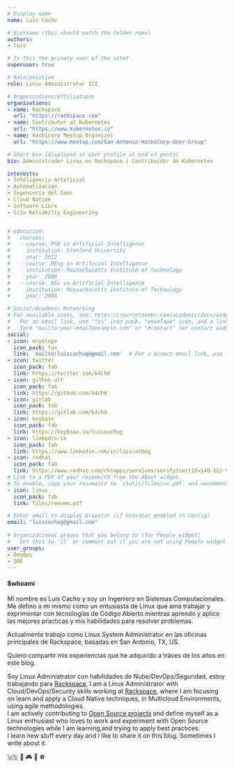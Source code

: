 ```yaml
---
# Display name
name: Luis Cacho

# Username (this should match the folder name)
authors:
- luis

# Is this the primary user of the site?
superuser: true

# Role/position
role: Linux Administrator III

# Organizations/Affiliations
organizations:
- name: Rackspace
  url: "https://rackspace.com"
- name: Contributor at Kubernetes
  url: "https://www.kubernetes.io"
- name: Hashicorp Meetup Organizer
  url: "https://www.meetup.com/San-Antonio-HashiCorp-User-Group"

# Short bio (displayed in user profile at end of posts)
bio: Administrador Linux en Rackspace | Contribuidor de Kubernetes 

interests:
- Inteligencia Artificial
- Automatización
- Ingeniería del Caos
- Cloud Native
- Software Libre
- Site Reliabilty Engineering


# education:
#   courses:
#   - course: PhD in Artificial Intelligence
#     institution: Stanford University
#     year: 2012
#   - course: MEng in Artificial Intelligence
#     institution: Massachusetts Institute of Technology
#     year: 2009
#   - course: BSc in Artificial Intelligence
#     institution: Massachusetts Institute of Technology
#     year: 2008

# Social/Academic Networking
# For available icons, see: https://sourcethemes.com/academic/docs/widgets/#icons
#   For an email link, use "fas" icon pack, "envelope" icon, and a link in the
#   form "mailto:your-email@example.com" or "#contact" for contact widget.
social:
- icon: envelope
  icon_pack: fas
  link: 'mailto:luiscachog@gmail.com'  # For a direct email link, use "mailto:test@example.org".
- icon: twitter
  icon_pack: fab
  link: https://twitter.com/k4ch0
- icon: github-alt
  icon_pack: fab
  link: https://github.com/k4ch0
- icon: gitlab
  icon_pack: fab
  link: https://gitlab.com/k4ch0
- icon: keybase
  icon_pack: fab
  link: https://keybase.io/luiscachog
- icon: linkedin-in
  icon_pack: fab
  link: https://www.linkedin.com/in/luiscachog
- icon: redhat
  icon_pack: fab
  link: https://www.redhat.com/rhtapps/services/verify?certId=140-122-987
# Link to a PDF of your resume/CV from the About widget.
# To enable, copy your resume/CV to `static/files/cv.pdf` and uncomment the lines below.  
- icon: linux
  icon_pack: fab
  link: files/resume.pdf

# Enter email to display Gravatar (if Gravatar enabled in Config)
email: "luiscachog@gmail.com"
  
# Organizational groups that you belong to (for People widget)
#   Set this to `[]` or comment out if you are not using People widget.  
user_groups:
- DevOps
- SRE
---
```


#### $whoami

Mi nombre es Luis Cacho y soy un Ingeniero en Sistemas Computacionales.
Me defino a mi mismo como un entusiasta de Linux que ama trabajar y exprimentar con técnologias de Código Abierto mientras aprendo y aplico las mejores practicas y mis habilidades para resolver problemas.

Actualmente trabajo como Linux System Administrator en las oficinas principales de Rackspace, basadas en San Antonio, TX, US.

Quiero compartir mis experiencias que he adquirido a tráves de los años en este blog.

Soy Linux Administrator con habilidades de Nube/DevOps/Seguridad, estoy trabajando para [Rackspace](https://rackspace.com), 
I am a Linux Administrator with Cloud/DevOps/Security skills working at [Rackspace](https://rackspace.com), where I am focusing on learn and apply a Cloud Native techniques, in Multicloud Environments, using agile methodologies.  
I am actively contributing to [Open Source projects](#projects) and define myself as a Linux enthusiast who loves to work and experiment with Open Source technologies while I am learning,and trying to apply best practices.  
I learn new stuff every day and I like to share it on this blog. Sometimes I write about it.

:us: :dog: :video_game: :football: :soccer: